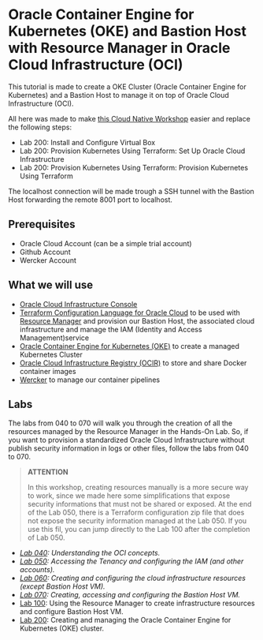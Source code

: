 # Oracle Container Engine for Kubernetes (OKE) and Bastion Host with Resource Manager in Oracle Cloud Infrastructure (OCI)

This tutorial is made to create a OKE Cluster (Oracle Container Engine for Kubernetes) and a Bastion Host to manage it on top of Oracle Cloud Infrastructure (OCI).

All here was made to make [this Cloud Native Workshop](https://oracle.github.io/learning-library/workshops/container-native-development/?version=Virtual+Box&page=LabGuide100.md) easier and replace the following steps:

* Lab 200: Install and Configure Virtual Box
* Lab 200: Provision Kubernetes Using Terraform: Set Up Oracle Cloud Infrastructure
* Lab 200: Provision Kubernetes Using Terraform: Provision Kubernetes Using Terraform

The localhost connection will be made trough a SSH tunnel with the Bastion Host forwarding the remote 8001 port to localhost.

## Prerequisites

* Oracle Cloud Account (can be a simple trial account)
* Github Account
* Wercker Account

## What we will use

* [Oracle Cloud Infrastructure Console](https://console.us-ashburn-1.oraclecloud.com/)
* [Terraform Configuration Language for Oracle Cloud](https://www.terraform.io/docs/providers/oci/index.html) to be used with [Resource Manager](https://docs.cloud.oracle.com/iaas/Content/ResourceManager/Concepts/resourcemanager.htm) and provision our Bastion Host, the associated cloud infrastructure and manage the IAM (Identity and Access Management)service
* [Oracle Container Engine for Kubernetes (OKE)](https://docs.cloud.oracle.com/iaas/Content/ContEng/Concepts/contengoverview.htm) to create a managed Kubernetes Cluster
* [Oracle Cloud Infrastructure Registry (OCIR)](https://docs.cloud.oracle.com/iaas/Content/Registry/Concepts/registryoverview.htm) to store and share Docker container images
* [Wercker](https://app.wercker.com/) to manage our container pipelines

## Labs

The labs from 040 to 070 will walk you through the creation of all the resources managed by the Resource Manager in the Hands-On Lab. So, if you want to provision a standardized Oracle Cloud Infrastructure without publish security information in logs or other files, follow the labs from 040 to 070.

>**ATTENTION**
>
>In this workshop, creating resources manually is a more secure way to work, since we made here some simplifications that expose security informations that must not be shared or exposed. At the end of the Lab 050, there is a Terraform configuration zip file that does not expose the security information managed at the Lab 050. If you use this fil, you can jump directly to the Lab 100 after the completion of Lab 050.

* *[Lab 040](https://github.com/diogoshibata/terraform-bastion/blob/master/Lab%20040/lab040.md): Understanding the OCI concepts.*
* *[Lab 050](https://github.com/diogoshibata/terraform-bastion/blob/master/Lab%20050/lab050.md): Accessing the Tenancy and configuring the IAM (and other accounts).*
* *[Lab 060](https://github.com/diogoshibata/terraform-bastion/blob/master/Lab%20060/lab060.md): Creating and configuring the cloud infrastructure resources (except Bastion Host VM).*
* *[Lab 070](https://github.com/diogoshibata/terraform-bastion/blob/master/Lab%20070/lab070.md): Creating, accessing and configuring the Bastion Host VM.*
* [Lab 100](https://github.com/diogoshibata/terraform-bastion/blob/master/Lab%20100/lab100.md): Using the Resource Manager to create infrastructure resources and configure Bastion Host VM.
* [Lab 200](https://github.com/diogoshibata/terraform-bastion/blob/master/Lab%20200/lab200.md): Creating and managing the Oracle Container Engine for Kubernetes (OKE) cluster.
